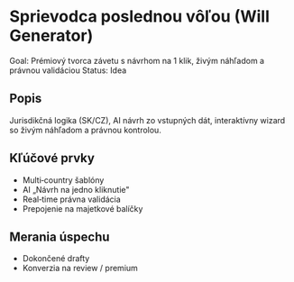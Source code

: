 # Sprievodca poslednou vôľou (Will Generator)

Goal: Prémiový tvorca závetu s návrhom na 1 klik, živým náhľadom a právnou validáciou
Status: Idea

## Popis

Jurisdikčná logika (SK/CZ), AI návrh zo vstupných dát, interaktívny wizard so živým náhľadom a právnou kontrolou.

## Kľúčové prvky

- Multi‑country šablóny
- AI „Návrh na jedno kliknutie"
- Real‑time právna validácia
- Prepojenie na majetkové balíčky

## Merania úspechu

- Dokončené drafty
- Konverzia na review / premium
